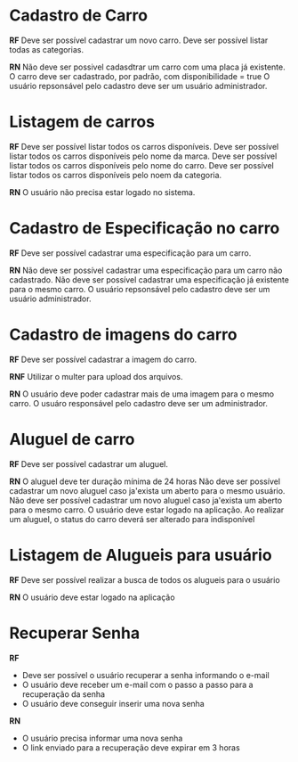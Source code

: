 # Cadastro de Carro

**RF** 
Deve ser possível cadastrar um novo carro.
Deve ser possível listar todas as categorias.

**RN**
Não deve ser possivel cadasdtrar um carro com uma placa já existente.
O carro deve ser cadastrado, por padrão, com disponibilidade = true
O usuário repsonsável pelo cadastro deve ser um usuário administrador.

# Listagem de carros

**RF**
Deve ser possível listar todos os carros disponíveis.
Deve ser possível listar todos os carros disponíveis pelo nome da marca.
Deve ser possível listar todos os carros disponíveis pelo nome do carro.
Deve ser possível listar todos os carros disponíveis pelo noem da categoria.

**RN**
O usuário não precisa estar logado no sistema.

# Cadastro de Especificação no carro

**RF**
Deve ser possível cadastrar uma especificação para um carro.

**RN**
Não deve ser possível cadastrar uma especificação para um carro  não cadastrado.
Não deve ser possível cadastrar uma especificação já existente para o mesmo carro.
O usuário repsonsável pelo cadastro deve ser um usuário administrador.


# Cadastro de imagens do carro

**RF**
Deve ser possível cadastrar a imagem do carro.

**RNF**
Utilizar o multer para upload dos arquivos.

**RN**
O usuário deve poder cadastrar mais de uma imagem para o mesmo carro.
O usuáro responsável pelo cadastro deve ser um administrador.


# Aluguel de carro

**RF**
Deve ser possível cadastrar um aluguel.

**RN**
O aluguel deve ter duração mínima de 24 horas
Não deve ser possível cadastrar um novo aluguel caso ja'exista um aberto para o mesmo usuário.
Não deve ser possível cadastrar um novo aluguel caso ja'exista um aberto para o mesmo carro.
O usuário deve estar logado na aplicação.
Ao realizar um aluguel, o status do carro deverá ser alterado para indisponível

# Listagem de Alugueis para usuário

**RF**
Deve ser possível realizar a busca de todos os alugueis para o usuário

**RN**
O usuário deve estar logado na aplicação

# Recuperar Senha

**RF**
- Deve ser possível o usuário recuperar a senha informando o e-mail
- O usuário deve receber um e-mail com o passo a passo para a recuperação da senha
- O usuário deve conseguir inserir uma nova senha

**RN**
- O usuário precisa informar uma nova senha
- O link enviado para a recuperação deve expirar em 3 horas 